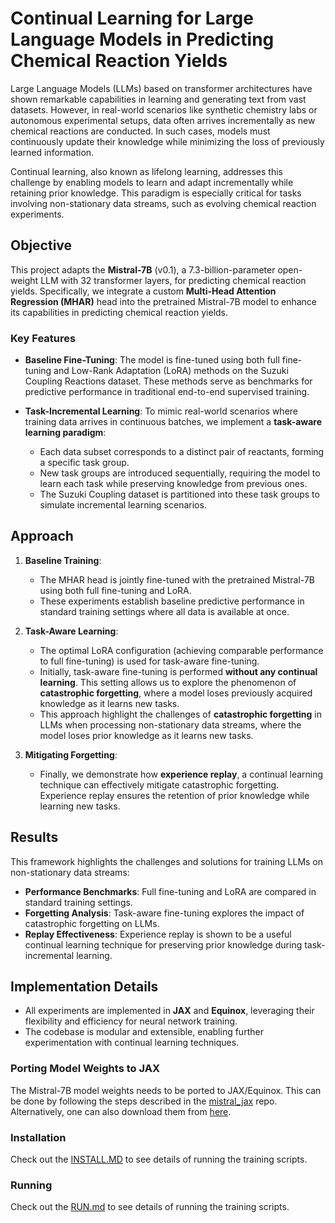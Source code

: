 # Continual Learning for Large Language Models in Predicting Chemical Reaction Yields

Large Language Models (LLMs) based on transformer architectures have shown remarkable capabilities in learning and generating text from vast datasets. However, in real-world scenarios like synthetic chemistry labs or autonomous experimental setups, data often arrives incrementally as new chemical reactions are conducted. In such cases, models must continuously update their knowledge while minimizing the loss of previously learned information.

Continual learning, also known as lifelong learning, addresses this challenge by enabling models to learn and adapt incrementally while retaining prior knowledge. This paradigm is especially critical for tasks involving non-stationary data streams, such as evolving chemical reaction experiments.

## Objective

This project adapts the **Mistral-7B** (v0.1), a 7.3-billion-parameter open-weight LLM with 32 transformer layers, for predicting chemical reaction yields. Specifically, we integrate a custom **Multi-Head Attention Regression (MHAR)** head into the pretrained Mistral-7B model to enhance its capabilities in predicting chemical reaction yields.

### Key Features
- **Baseline Fine-Tuning**: The model is fine-tuned using both full fine-tuning and Low-Rank Adaptation (LoRA) methods on the Suzuki Coupling Reactions dataset. These methods serve as benchmarks for predictive performance in traditional end-to-end supervised training.
  
- **Task-Incremental Learning**: To mimic real-world scenarios where training data arrives in continuous batches, we implement a **task-aware learning paradigm**:
  - Each data subset corresponds to a distinct pair of reactants, forming a specific task group.
  - New task groups are introduced sequentially, requiring the model to learn each task while preserving knowledge from previous ones.
  - The Suzuki Coupling dataset is partitioned into these task groups to simulate incremental learning scenarios.

## Approach

1. **Baseline Training**:
   - The MHAR head is jointly fine-tuned with the pretrained Mistral-7B using both full fine-tuning and LoRA.
   - These experiments establish baseline predictive performance in standard training settings where all data is available at once.

2. **Task-Aware Learning**:
   - The optimal LoRA configuration (achieving comparable performance to full fine-tuning) is used for task-aware fine-tuning.
   - Initially, task-aware fine-tuning is performed **without any continual learning**. This setting allows us to explore the phenomenon of **catastrophic forgetting**, where a model loses previously acquired knowledge as it learns new tasks.
   - This approach highlight the challenges of **catastrophic forgetting** in LLMs when processing non-stationary data streams, where the model loses prior knowledge as it learns new tasks.

3. **Mitigating Forgetting**:
   - Finally, we demonstrate how **experience replay**, a continual learning technique can effectively mitigate catastrophic forgetting. Experience replay ensures the retention of prior knowledge while learning new tasks.


## Results

This framework highlights the challenges and solutions for training LLMs on non-stationary data streams:
- **Performance Benchmarks**: Full fine-tuning and LoRA are compared in standard training settings.
- **Forgetting Analysis**: Task-aware fine-tuning explores the impact of catastrophic forgetting on LLMs.
- **Replay Effectiveness**: Experience replay is shown to be a useful continual learning technique for preserving prior knowledge during task-incremental learning.

## Implementation Details

- All experiments are implemented in **JAX** and **Equinox**, leveraging their flexibility and efficiency for neural network training.
- The codebase is modular and extensible, enabling further experimentation with continual learning techniques.


### Porting Model Weights to JAX
The Mistral-7B model weights needs to be ported to JAX/Equinox. This can be done by following the steps described in the [mistral_jax](https://github.com/AakashKumarNain/mistral_jax/blob/main/instructions.md) repo. Alternatively, one can also download them from [here](https://buffalo.box.com/s/ljd66kpkgte8duofz3us2zihb70btwww). 

### Installation
Check out the [INSTALL.MD](https://github.com/pythonpanda2/CL_MISTRAL7B_REACT/blob/main/INSTALL.MD) to see details of running the training scripts. 


### Running 
Check out the [RUN.md](https://github.com/pythonpanda2/CL_MISTRAL7B_REACT/blob/main/RUN.MD) to see details of running the training scripts. 
